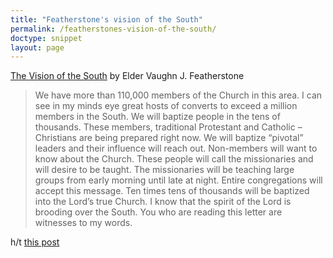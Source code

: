 ```yaml
---
title: "Featherstone's vision of the South"
permalink: /featherstones-vision-of-the-south/
doctype: snippet
layout: page
---
```


[The Vision of the South](https://yourfriendlymormonneighbor.wordpress.com/2013/03/21/the-vision-of-the-south-elder-vaughn-j-featherstone/) by Elder Vaughn J. Featherstone

> We have more than 110,000 members of the Church in this area. I can see in my minds eye great hosts of converts to exceed a million members in the South. We will baptize people in the tens of thousands. These members, traditional Protestant and Catholic – Christians are being prepared right now. We will baptize “pivotal” leaders and their influence will reach out. Non-members will want to know about the Church. These people will call the missionaries and will desire to be taught. The missionaries will be teaching large groups from early morning until late at night. Entire congregations will accept this message. Ten times tens of thousands will be baptized into the Lord’s true Church. I know that the spirit of the Lord is brooding over the South. You who are reading this letter are witnesses to my words.

h/t [this post](https://www.reddit.com/r/exmormon/comments/878jr4/vaughn_j_featherstone_false_prediction/)
